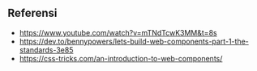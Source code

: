 ## Referensi
* https://www.youtube.com/watch?v=mTNdTcwK3MM&t=8s
* https://dev.to/bennypowers/lets-build-web-components-part-1-the-standards-3e85
* https://css-tricks.com/an-introduction-to-web-components/
